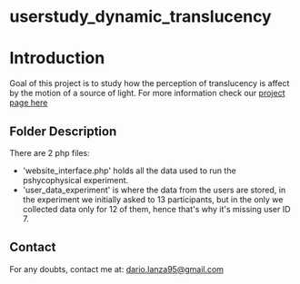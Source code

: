 # userstudy_dynamic_translucency

# Introduction
Goal of this project is to study how the perception of translucency is affect by the motion of a source of light.
For more information check our [project page here](https://graphics.unizar.es/projects/PerceptionTranslucencyDynamicIllumination/)


## Folder Description
There are 2 php files:
* 'website_interface.php' holds all the data used to run the pshycophysical experiment. 
* 'user_data_experiment' is where the data from the users are stored, in the experiment we initially asked to 13 participants, but in the only we collected data only for 12 of them, hence that's why it's missing user ID 7. 


## Contact
For any doubts, contact me at: dario.lanza95@gmail.com
